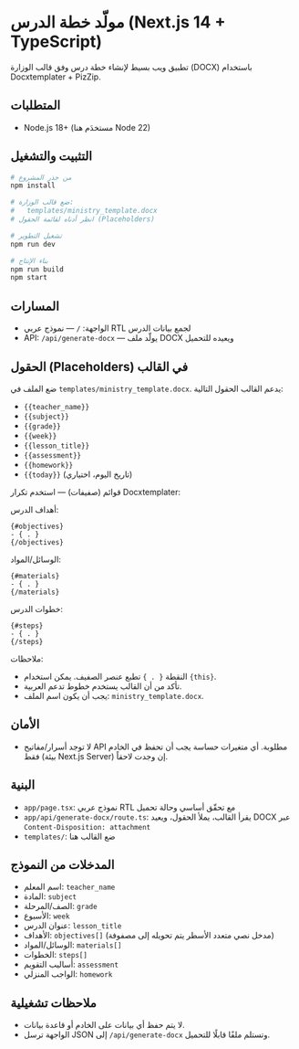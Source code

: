 # مولّد خطة الدرس (Next.js 14 + TypeScript)

تطبيق ويب بسيط لإنشاء خطة درس وفق قالب الوزارة (DOCX) باستخدام Docxtemplater + PizZip.

## المتطلبات
- Node.js 18+ (مستخدَم هنا Node 22)

## التثبيت والتشغيل
```bash
# من جذر المشروع
npm install

# ضع قالب الوزارة:
#   templates/ministry_template.docx
# انظر أدناه لقائمة الحقول (Placeholders)

# تشغيل التطوير
npm run dev

# بناء الإنتاج
npm run build
npm start
```

## المسارات
- الواجهة: `/` — نموذج عربي RTL لجمع بيانات الدرس
- API: `/api/generate-docx` — يولّد ملف DOCX ويعيده للتحميل

## الحقول (Placeholders) في القالب
ضع الملف في `templates/ministry_template.docx`. يدعم القالب الحقول التالية:

- `{{teacher_name}}`
- `{{subject}}`
- `{{grade}}`
- `{{week}}`
- `{{lesson_title}}`
- `{{assessment}}`
- `{{homework}}`
- `{{today}}` (تاريخ اليوم، اختياري)

قوائم (صفيفات) — استخدم تكرار Docxtemplater:

أهداف الدرس:
```
{#objectives}
- { . }
{/objectives}
```

الوسائل/المواد:
```
{#materials}
- { . }
{/materials}
```

خطوات الدرس:
```
{#steps}
- { . }
{/steps}
```

ملاحظات:
- النقطة `{ . }` تطبع عنصر الصفيف. يمكن استخدام `{this}`.
- تأكد من أن القالب يستخدم خطوط تدعم العربية.
- يجب أن يكون اسم الملف: `ministry_template.docx`.

## الأمان
- لا توجد أسرار/مفاتيح API مطلوبة. أي متغيرات حساسة يجب أن تحفظ في الخادم فقط (بيئة Next.js Server) إن وجدت لاحقاً.

## البنية
- `app/page.tsx`: نموذج عربي RTL مع تحقّق أساسي وحالة تحميل
- `app/api/generate-docx/route.ts`: يقرأ القالب، يملأ الحقول، ويعيد DOCX عبر `Content-Disposition: attachment`
- `templates/`: ضع القالب هنا

## المدخلات من النموذج
- اسم المعلم: `teacher_name`
- المادة: `subject`
- الصف/المرحلة: `grade`
- الأسبوع: `week`
- عنوان الدرس: `lesson_title`
- الأهداف: `objectives[]` (مدخل نصي متعدد الأسطر يتم تحويله إلى مصفوفة)
- الوسائل/المواد: `materials[]`
- الخطوات: `steps[]`
- أساليب التقويم: `assessment`
- الواجب المنزلي: `homework`

## ملاحظات تشغيلية
- لا يتم حفظ أي بيانات على الخادم أو قاعدة بيانات.
- الواجهة ترسل JSON إلى `/api/generate-docx` وتستلم ملفًا قابلًا للتحميل.
